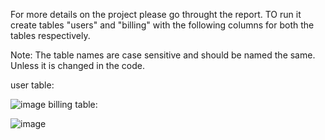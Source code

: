 For more details on the project please go throught the report.
TO run it create tables "users" and "billing" with the following columns for both the tables respectively.

Note: The table names are case sensitive and should be named the same. Unless it is changed in the code.



user table:






![image](https://user-images.githubusercontent.com/42175730/119612755-e592e000-be19-11eb-97a6-6688202f6269.png)
billing table:







![image](https://user-images.githubusercontent.com/42175730/119612814-f80d1980-be19-11eb-96b3-947f04255a46.png)
